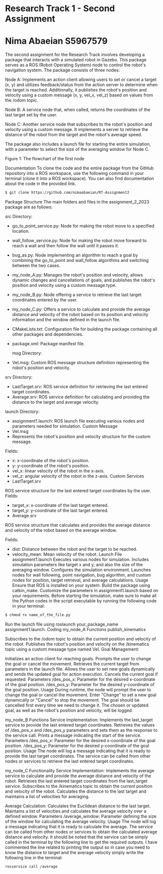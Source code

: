 #  Research Track 1 - Second Assignment
# Nima Abaeian S5967579

The second assignment for the Research Track involves developing a package that interacts with a simulated robot in Gazebo. This package serves as a ROS (Robot Operating System) node to control the robot's navigation system. The package consists of three nodes:

Node A: Implements an action client allowing users to set or cancel a target (x, y) and utilizes feedback/status from the action server to determine when the target is reached. Additionally, it publishes the robot's position and velocity using a custom message (x, y, vel_x, vel_z) based on values from the /odom topic.

Node B: A service node that, when called, returns the coordinates of the last target set by the user.

Node C: Another service node that subscribes to the robot's position and velocity using a custom message. It implements a server to retrieve the distance of the robot from the target and the robot's average speed.

The package also includes a launch file for starting the entire simulation, with a parameter to select the size of the averaging window for Node C.


Figure 1: The flowchart of the first node

Documentation
To clone the code and the entire package from the GitHub repository into a ROS workspace, use the following command in your terminal (clone it into a ROS workspace). You can also find documentation about the code in the provided link.

```bash
$ git clone https://github.com/nimaabaeian/RT-Assignment2
```
Package Structure
The main folders and files in the assignment_2_2023 package are as follows:

src Directory:

- go_to_point_service.py: Node for making the robot move to a specified location.
- wall_follow_service.py: Node for making the robot move forward to reach a wall and then follow the wall until it passes it.
- bug_as.py: Node implementing an algorithm to reach a goal by combining the go_to_point and wall_follow algorithms and switching between the two cases.
- my_node_A.py: Manages the robot's position and velocity, allows dynamic changes and cancellations of goals, and publishes the robot's position and velocity using a custom message type.
- my_node_B.py: Node offering a service to retrieve the last target coordinates entered by the user.
- my_node_C.py: Offers a service to calculate and provide the average distance and velocity of the robot based on its position and velocity information and the window defined in the launch file.
- CMakeLists.txt: Configuration file for building the package containing all other packages and dependencies.
- package.xml: Package manifest file.
  
  msg Directory:
- Vel.msg: Custom ROS message structure definition representing the robot's position and velocity.

 srv Directory:
- LastTarget.srv: ROS service definition for retrieving the last entered target coordinates.
- Average.srv: ROS service definition for calculating and providing the distance to the target and average velocity.

launch Directory:
- assignment1.launch: ROS launch file executing various nodes and parameters needed for simulation.
Custom Message
- Vel.msg
- Represents the robot's position and velocity structure for the custom message.

Fields:
- x: x-coordinate of the robot's position.
- y: y-coordinate of the robot's position.
- vel_x: linear velocity of the robot in the x-axis.
- vel_z: angular velocity of the robot in the z-axis.
Custom Services
- LastTarget.srv

ROS service structure for the last entered target coordinates by the user.
Fields:
- target_x: x-coordinate of the last target entered.
- target_y: y-coordinate of the last target entered.
- Average.srv

ROS service structure that calculates and provides the average distance and velocity of the robot based on the average window.

Fields:
- dist: Distance between the robot and the target to be reached.
- velocity_mean: Mean velocity of the robot.
Launch File
assignment1.launch
Executes various nodes for simulation.
Includes simulation parameters like target x and y, and also the size of the averaging window.
Configures the simulation environment.
Launches nodes for wall following, point navigation, bug algorithm, and custom nodes for position, target retrieval, and average calculations.
Usage
Ensure that ROS is installed on your system.
Build the package using catkin_make.
Customize the parameters in assignment1.launch based on your requirements.
Before starting the simulation, make sure to make all the Python codes in the script executable by running the following code in your terminal:
```bash
$ chmod +x name_of_the_file.py
```
Run the launch file using roslaunch your_package_name assignment1.launch.
Coding
my_node_A
Functions
publish_kinematics

Subscribes to the /odom topic to obtain the current position and velocity of the robot.
Publishes the robot's position and velocity on the /kinematics topic using a custom message type named Vel.
Goal Management:

Initializes an action client for reaching goals.
Prompts the user to change the goal or cancel the movement.
Retrieves the current target from parameters in the launch file.
Allows the user to set new goals dynamically and sends the updated goal for action execution.
Cancels the current goal if requested.
Parameters
/des_pos_x: Parameter for the desired x-coordinate of the goal position.
/des_pos_y: Parameter for the desired y-coordinate of the goal position.
Usage
During runtime, the node will prompt the user to change the goal or cancel the movement. Enter "Change" to set a new goal dynamically or "Cancel" to stop the movement. The goal should be cancelled first every time we need to change it. The chosen or updated goal, as well as the robot's position and velocity, will be logged.

my_node_B
Functions
Service Implementation:
Implements the last_target service to provide the last entered target coordinates.
Retrieves the values of /des_pos_x and /des_pos_y parameters and sets them as the response to the service call.
Prints a message indicating the start of the service.
Parameters
/des_pos_x: Parameter for the desired x-coordinate of the goal position.
/des_pos_y: Parameter for the desired y-coordinate of the goal position.
Usage
The node will log a message indicating that it is ready to provide the last target coordinates. The service can be called from other nodes or services to retrieve the last entered target coordinates.

my_node_C
Functionality
Service Implementation:
Implements the average service to calculate and provide the average distance and velocity of the robot.
Retrieves the last entered target coordinates from the last_target service.
Subscribes to the /kinematics topic to obtain the current position and velocity of the robot.
Calculates the distance to the last target and maintains a list of velocities for averaging.

Average Calculation:
Calculates the Euclidean distance to the last target.
Maintains a list of velocities and calculates the average velocity over a defined window.
Parameters
/average_window: Parameter defining the size of the window for calculating the average velocity.
Usage
The node will log a message indicating that it is ready to calculate the average. The service can be called from other nodes or services to obtain the calculated average distance and velocity. It should be noted that the service can be simply called in the terminal by the following line to get the required outputs. I have commented the line related to printing the output so in case you need to know the distance to target and the average velocity simply write the following line in the terminal:


```bash
rosservice call /average

```








